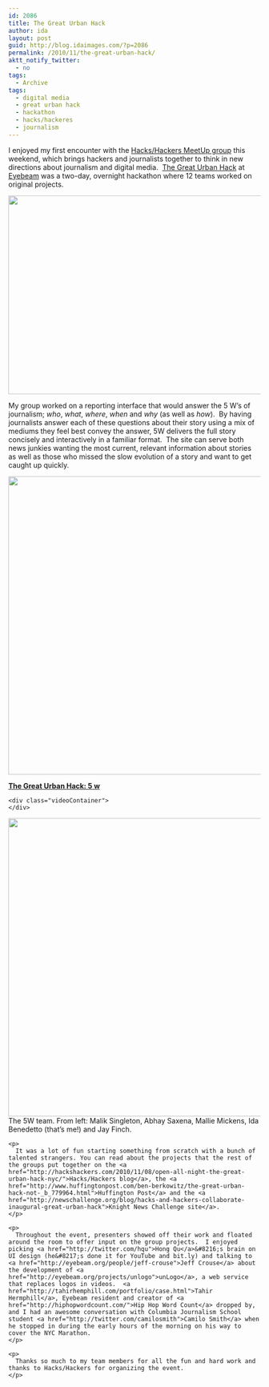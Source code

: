 ```yaml
---
id: 2086
title: The Great Urban Hack
author: ida
layout: post
guid: http://blog.idaimages.com/?p=2086
permalink: /2010/11/the-great-urban-hack/
aktt_notify_twitter:
  - no
tags:
  - Archive
tags:
  - digital media
  - great urban hack
  - hackathon
  - hacks/hackeres
  - journalism
---
```

I enjoyed my first encounter with the [Hacks/Hackers MeetUp group][1] this weekend, which brings hackers and journalists together to think in new directions about journalism and digital media.  [The Great Urban Hack][2] at [Eyebeam][3] was a two-day, overnight hackathon where 12 teams worked on original projects.

<div class="full-image">
  <a href="http://blog.idaimages.com/wp-admin/The 24 hour mark.  Notice the discarded pillows."><img class="size-full wp-image-2091" title="Great Urban Hack at eyebeam" src="{{ site.baseurl }}/images//2010/11/10-11-07GreatUrbanHack007.jpg" alt="" width="596" height="397" /></a>
</div>

<!--more-->

My group worked on a reporting interface that would answer the 5 W&#8217;s of journalism; *who*, *what*, *where*, *when* and *why* (as well as *how*).  By having journalists answer each of these questions about their story using a mix of mediums they feel best convey the answer, 5W delivers the full story concisely and interactively in a familiar format.  The site can serve both news junkies wanting the most current, relevant information about stories as well as those who missed the slow evolution of a story and want to get caught up quickly.

<div class="full-image">
  <p>
    <img class="alignnone size-full wp-image-2098" title="Screen shot 5W Great Urban Hack" src="{{ site.baseurl }}/images//2010/11/Screen-shot-2010-11-08-at-12.28.30-PM.png" alt="" width="596" />
  </p>
  
  <div id="__ss_5704584" style="width: 596px;">
    <strong style="display: block; margin: 12px 0 4px;"><a title="5 w ver.3" href="http://www.slideshare.net/idaimages/5-w-ver3">The Great Urban Hack: 5 w</a></strong>
    
    <div class="videoContainer">
    </div>
  </div>
  
  <p>
    <img class="size-full wp-image-2089" title="10-11-07GreatUrbanHack012" src="{{ site.baseurl }}/images//2010/11/10-11-07GreatUrbanHack012.jpg" alt="" width="596" />The 5W team. From left: Malik Singleton, Abhay Saxena, Mallie Mickens, Ida Benedetto (that&#8217;s me!) and Jay Finch. </div> 
    
    <p>
      It was a lot of fun starting something from scratch with a bunch of talented strangers. You can read about the projects that the rest of the groups put together on the <a href="http://hackshackers.com/2010/11/08/open-all-night-the-great-urban-hack-nyc/">Hacks/Hackers blog</a>, the <a href="http://www.huffingtonpost.com/ben-berkowitz/the-great-urban-hack-not-_b_779964.html">Huffington Post</a> and the <a href="http://newschallenge.org/blog/hacks-and-hackers-collaborate-inaugural-great-urban-hack">Knight News Challenge site</a>.
    </p>
    
    <p>
      Throughout the event, presenters showed off their work and floated around the room to offer input on the group projects.  I enjoyed picking <a href="http://twitter.com/hqu">Hong Qu</a>&#8216;s brain on UI design (he&#8217;s done it for YouTube and bit.ly) and talking to <a href="http://eyebeam.org/people/jeff-crouse">Jeff Crouse</a> about the development of <a href="http://eyebeam.org/projects/unlogo">unLogo</a>, a web service that replaces logos in videos.  <a href="http://tahirhemphill.com/portfolio/case.html">Tahir Hermphill</a>, Eyebeam resident and creator of <a href="http://hiphopwordcount.com/">Hip Hop Word Count</a> dropped by, and I had an awesome conversation with Columbia Journalism School student <a href="http://twitter.com/camilosmith">Camilo Smith</a> when he stopped in during the early hours of the morning on his way to cover the NYC Marathon.
    </p>
    
    <p>
      Thanks so much to my team members for all the fun and hard work and thanks to Hacks/Hackers for organizing the event.
    </p>

 [1]: http://meetupnyc.hackshackers.com/
 [2]: http://meetupnyc.hackshackers.com/calendar/14969218/
 [3]: http://eyebeam.org/